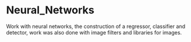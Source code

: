# Neural_Networks
Work with neural networks, the construction of a regressor, classifier and detector, work was also done with image filters and libraries for images.
